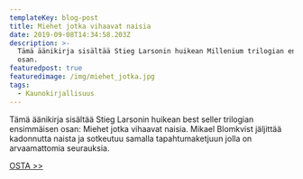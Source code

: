 ```yaml
---
templateKey: blog-post
title: Miehet jotka vihaavat naisia
date: 2019-09-08T14:34:58.203Z
description: >-
  Tämä äänikirja sisältää Stieg Larsonin huikean Millenium trilogian ensimmäisen
  osan.
featuredpost: true
featuredimage: /img/miehet_jotka.jpg
tags:
  - Kaunokirjallisuus
---
```

Tämä äänikirja sisältää Stieg Larsonin huikean best seller trilogian ensimmäisen osan: Miehet jotka vihaavat naisia. Mikael Blomkvist jäljittää kadonnutta naista ja sotkeutuu samalla tapahtumaketjuun jolla on arvaamattomia seurauksia.

[OSTA >>](http://clk.tradedoubler.com/click?p(345)a(1824918)g(16952822)url(http://cdon.fi/kirjat/larsson%2c_stieg/miehet_jotka_vihaavat_naisia_%2816_cd%29-14286187))
